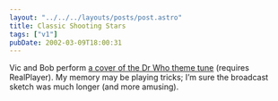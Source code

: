 ```yaml
---
layout: "../../../layouts/posts/post.astro"
title: Classic Shooting Stars
tags: ["v1"]
pubDate: 2002-03-09T18:00:31
---
```


Vic and Bob perform [a cover of the Dr Who theme tune][1] (requires RealPlayer). My memory may be playing tricks; I&#8217;m sure the broadcast sketch was much longer (and more amusing).

[1]: http://www.bbc.co.uk/choice/shootingstars/gold/ss_golden_05.shtml
